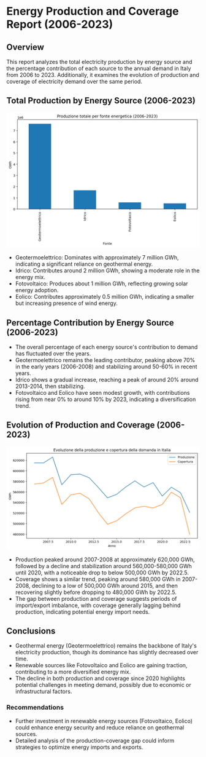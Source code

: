 # Energy Production and Coverage Report (2006-2023)
## Overview
This report analyzes the total electricity production by energy source and the percentage contribution of each source to the annual demand in Italy from 2006 to 2023. Additionally, it examines the evolution of production and coverage of electricity demand over the same period.

## Total Production by Energy Source (2006-2023)
![aa](results/images/prodxfonte.png)
- Geotermoelettrico: Dominates with approximately 7 million GWh, indicating a significant reliance on geothermal energy.
- Idrico: Contributes around 2 million GWh, showing a moderate role in the energy mix.
- Fotovoltaico: Produces about 1 million GWh, reflecting growing solar energy adoption.
- Eolico: Contributes approximately 0.5 million GWh, indicating a smaller but increasing presence of wind energy.

## Percentage Contribution by Energy Source (2006-2023)

- The overall percentage of each energy source's contribution to demand has fluctuated over the years.
- Geotermoelettrico remains the leading contributor, peaking above 70% in the early years (2006-2008) and stabilizing around 50-60% in recent years.
- Idrico shows a gradual increase, reaching a peak of around 20% around 2013-2014, then stabilizing.
- Fotovoltaico and Eolico have seen modest growth, with contributions rising from near 0% to around 10% by 2023, indicating a diversification trend.

## Evolution of Production and Coverage (2006-2023)
![aa](results/images/prod+coptrendtempo.png)
- Production peaked around 2007-2008 at approximately 620,000 GWh, followed by a decline and stabilization around 560,000-580,000 GWh until 2020, with a noticeable drop to below 500,000 GWh by 2022.5.
- Coverage shows a similar trend, peaking around 580,000 GWh in 2007-2008, declining to a low of 500,000 GWh around 2015, and then recovering slightly before dropping to 480,000 GWh by 2022.5.
- The gap between production and coverage suggests periods of import/export imbalance, with coverage generally lagging behind production, indicating potential energy import needs.

## Conclusions

- Geothermal energy (Geotermoelettrico) remains the backbone of Italy's electricity production, though its dominance has slightly decreased over time.
- Renewable sources like Fotovoltaico and Eolico are gaining traction, contributing to a more diversified energy mix.
- The decline in both production and coverage since 2020 highlights potential challenges in meeting demand, possibly due to economic or infrastructural factors.

### Recommendations

- Further investment in renewable energy sources (Fotovoltaico, Eolico) could enhance energy security and reduce reliance on geothermal sources.
- Detailed analysis of the production-coverage gap could inform strategies to optimize energy imports and exports.

